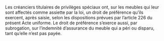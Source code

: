 Les créanciers titulaires de privilèges spéciaux ont, sur les meubles qui leur sont
affectés comme assiette par la loi, un droit de préférence qu’ils exercent, après saisie, selon
les dispositions prévues par l’article 226 du présent Acte uniforme.
Le droit de préférence s’exerce aussi, par subrogation, sur l’indemnité d’assurance du meuble
qui a péri ou disparu, tant qu’elle n’est pas payée.